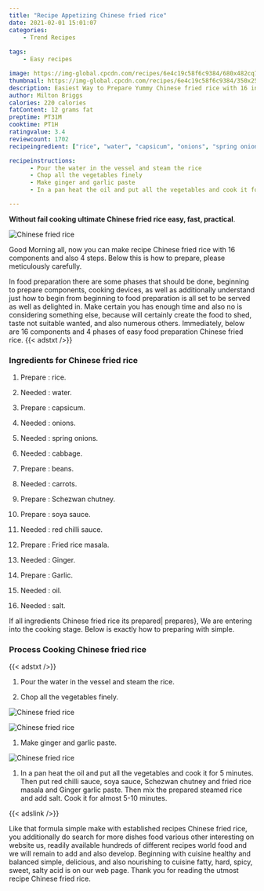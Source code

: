 ```yaml
---
title: "Recipe Appetizing Chinese fried rice"
date: 2021-02-01 15:01:07
categories:
    - Trend Recipes
    
tags:
    - Easy recipes

image: https://img-global.cpcdn.com/recipes/6e4c19c58f6c9384/680x482cq70/chinese-fried-rice-recipe-main-photo.jpg
thumbnail: https://img-global.cpcdn.com/recipes/6e4c19c58f6c9384/350x250cq70/chinese-fried-rice-recipe-main-photo.jpg
description: Easiest Way to Prepare Yummy Chinese fried rice with 16 ingredients and 4 stages of easy cooking.
author: Milton Briggs
calories: 220 calories
fatContent: 12 grams fat
preptime: PT31M
cooktime: PT1H
ratingvalue: 3.4
reviewcount: 1702
recipeingredient: ["rice", "water", "capsicum", "onions", "spring onions", "cabbage", "beans", "carrots", "Schezwan chutney", "soya sauce", "red chilli sauce", "Fried rice masala", "Ginger", "Garlic", "oil", "salt"]

recipeinstructions: 
      - Pour the water in the vessel and steam the rice 
      - Chop all the vegetables finely 
      - Make ginger and garlic paste 
      - In a pan heat the oil and put all the vegetables and cook it for 5 minutes Then put red chilli sauce soya sauce Schezwan chutney and fried rice masala and Ginger garlic paste Then mix the prepared steamed rice and add salt Cook it for almost 510 minutes

---
```




**Without fail cooking ultimate Chinese fried rice easy, fast, practical**. 


![Chinese fried rice](https://img-global.cpcdn.com/recipes/6e4c19c58f6c9384/680x482cq70/chinese-fried-rice-recipe-main-photo.jpg "Chinese fried rice")




Good Morning all, now you can make recipe Chinese fried rice with 16 components and also 4 steps. Below this is how to prepare, please meticulously carefully.

In food preparation there are some phases that should be done, beginning to prepare components, cooking devices, as well as additionally understand just how to begin from beginning to food preparation is all set to be served as well as delighted in. Make certain you has enough time and also no is considering something else, because will certainly create the food to shed, taste not suitable wanted, and also numerous others. Immediately, below are 16 components and 4 phases of easy food preparation Chinese fried rice.
{{< adstxt />}}

### Ingredients for Chinese fried rice


1. Prepare  : rice.

1. Needed  : water.

1. Prepare  : capsicum.

1. Needed  : onions.

1. Needed  : spring onions.

1. Needed  : cabbage.

1. Prepare  : beans.

1. Needed  : carrots.

1. Prepare  : Schezwan chutney.

1. Prepare  : soya sauce.

1. Needed  : red chilli sauce.

1. Prepare  : Fried rice masala.

1. Needed  : Ginger.

1. Prepare  : Garlic.

1. Needed  : oil.

1. Needed  : salt.



If all ingredients Chinese fried rice its prepared| prepares}, We are entering into the cooking stage. Below is exactly how to preparing with simple.

### Process Cooking Chinese fried rice

{{< adstxt />}}


1. Pour the water in the vessel and steam the rice.



1. Chop all the vegetables finely.



![Chinese fried rice](https://img-global.cpcdn.com/steps/c6d41a2ceb3fd849/160x128cq70/chinese-fried-rice-recipe-step-2-photo.jpg" "Chinese fried rice")

![Chinese fried rice](https://img-global.cpcdn.com/steps/10d73e95f534e58c/160x128cq70/chinese-fried-rice-recipe-step-2-photo.jpg" "Chinese fried rice")



1. Make ginger and garlic paste.



![Chinese fried rice](https://img-global.cpcdn.com/steps/ed2ee30676e83cc1/160x128cq70/chinese-fried-rice-recipe-step-3-photo.jpg" "Chinese fried rice")



1. In a pan heat the oil and put all the vegetables and cook it for 5 minutes. Then put red chilli sauce, soya sauce, Schezwan chutney and fried rice masala and Ginger garlic paste. Then mix the prepared steamed rice and add salt. Cook it for almost 5-10 minutes.





{{< adslink />}}

Like that formula simple make with established recipes Chinese fried rice, you additionally do search for more dishes food various other interesting on website us, readily available hundreds of different recipes world food and we will remain to add and also develop. Beginning with cuisine healthy and balanced simple, delicious, and also nourishing to cuisine fatty, hard, spicy, sweet, salty acid is on our web page. Thank you for reading the utmost recipe Chinese fried rice.
